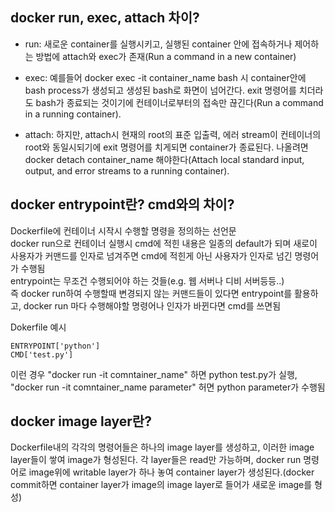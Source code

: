 ## docker run, exec, attach 차이?
 - run: 새로운 container를 실행시키고, 실행된 container 안에 접속하거나 제어하는 방법에 attach와 exec가 존재(Run a command in a new container)      

 - exec: 예를들어 docker exec -it container_name bash 시 container안에 bash process가 생성되고 생성된 bash로 화면이 넘어간다. exit 명령어를 치더라도 bash가 종료되는 것이기에 컨테이너로부터의 접속만 끊긴다(Run a command in a running container).     
       
 - attach: 하지만, attach시 현재의 root의 표준 입출력, 에러 stream이 컨테이너의 root와 동일시되기에 exit 명령어를 치게되면 container가 종료된다. 나올려면 docker detach container_name 해야한다(Attach local standard input, output, and error streams to a running container).    

   


## docker entrypoint란? cmd와의 차이?
Dockerfile에 컨테이너 시작시 수행할 명령을 정의하는 선언문   
docker run으로 컨테이너 실행시 cmd에 적힌 내용은 일종의 default가 되며 새로이 사용자가 커맨드를 인자로 넘겨주면 cmd에 적힌게 아닌 사용자가 인자로 넘긴 명령어가 수행됨     
entrypoint는 무조건 수행되어야 하는 것들(e.g. 웹 서버나 디비 서버등등..)       
즉 docker run하여 수행할때 변경되지 않는 커맨드들이 있다면 entrypoint를 활용하고, docker run 마다 수행해야할 명령어나 인자가 바뀐다면 cmd를 쓰면됨   

Dokerfile 예시
~~~
ENTRYPOINT['python']
CMD['test.py']
~~~
이런 경우 "docker run -it comntainer_name" 하면 python test.py가 실행, "docker run -it comntainer_name parameter" 허면 python parameter가 수행됨     

## docker image layer란?
Dockerfile내의 각각의 명령어들은 하나의 image layer를 생성하고, 이러한 image layer들이 쌓여 image가 형성된다. 각 layer들은 read만 가능하며, docker run 명령어로 image위에 writable layer가 하나 놓여 container layer가 생성된다.(docker commit하면 container layer가 image의 image layer로 들어가 새로운 image를 형성)     
